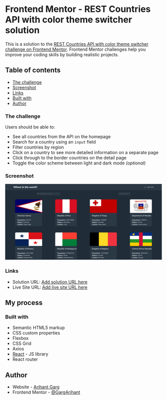 # Frontend Mentor - REST Countries API with color theme switcher solution

This is a solution to the [REST Countries API with color theme switcher challenge on Frontend Mentor](https://www.frontendmentor.io/challenges/rest-countries-api-with-color-theme-switcher-5cacc469fec04111f7b848ca). Frontend Mentor challenges help you improve your coding skills by building realistic projects. 

## Table of contents

  - [The challenge](#the-challenge)
  - [Screenshot](#screenshot)
  - [Links](#links)
  - [Built with](#built-with)
- [Author](#author)

### The challenge

Users should be able to:

- See all countries from the API on the homepage
- Search for a country using an `input` field
- Filter countries by region
- Click on a country to see more detailed information on a separate page
- Click through to the border countries on the detail page
- Toggle the color scheme between light and dark mode *(optional)*

### Screenshot

![screenshot](./public/Screenshot%202023-07-22%20143809.png)


### Links

- Solution URL: [Add solution URL here](https://github.com/GargArihant/RestCountryAPI-frontend)
- Live Site URL: [Add live site URL here](https://bespoke-selkie-782faa.netlify.app)

## My process

### Built with

- Semantic HTML5 markup
- CSS custom properties
- Flexbox
- CSS Grid
- Axios
- [React](https://reactjs.org/) - JS library
- React router



## Author

- Website - [Arihant Garg]( https://github.com/GargArihant)
- Frontend Mentor - [@GargArihant](https://www.frontendmentor.io/profile/GargArihant)

